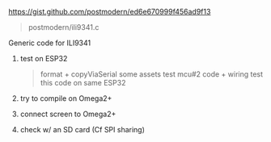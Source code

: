 https://gist.github.com/postmodern/ed6e670999f456ad9f13
  > postmodern/ili9341.c


Generic code for ILI9341

1) test on ESP32
    > format + copyViaSerial some assets
    > test mcu#2 code + wiring
    > test this code on same ESP32

2) try to compile on Omega2+

3) connect screen to Omega2+

4) check w/ an SD card (Cf SPI sharing)